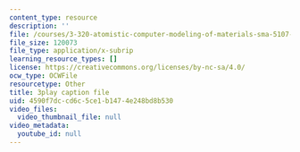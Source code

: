 ```yaml
---
content_type: resource
description: ''
file: /courses/3-320-atomistic-computer-modeling-of-materials-sma-5107-spring-2005/4590f7dccd6c5ce1b1474e248bd8b530_WAc7fQ1qzAc.vtt
file_size: 120073
file_type: application/x-subrip
learning_resource_types: []
license: https://creativecommons.org/licenses/by-nc-sa/4.0/
ocw_type: OCWFile
resourcetype: Other
title: 3play caption file
uid: 4590f7dc-cd6c-5ce1-b147-4e248bd8b530
video_files:
  video_thumbnail_file: null
video_metadata:
  youtube_id: null
---
```

